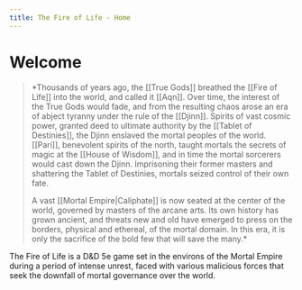 ```yaml
---
title: The Fire of Life - Home
---
```

# Welcome

 >*Thousands of years ago, the [[True Gods]] breathed the [[Fire of Life]] into the world, and called it [[Aqn]]. Over time, the interest of the True Gods would fade, and from the resulting chaos arose an era of abject tyranny under the rule of the [[Djinn]]. Spirits of vast cosmic power, granted deed to ultimate authority by the [[Tablet of Destinies]], the Djinn enslaved the mortal peoples of the world. [[Pari]], benevolent spirits of the north, taught mortals the secrets of magic at the [[House of Wisdom]], and in time the mortal sorcerers would cast down the Djinn. Imprisoning their former masters and shattering the Tablet of Destinies, mortals seized control of their own fate.
 >
 >A vast [[Mortal Empire|Caliphate]] is now seated at the center of the world, governed by masters of the arcane arts. Its own history has grown ancient, and threats new and old have emerged to press on the borders, physical and ethereal, of the mortal domain. In this era, it is only the sacrifice of the bold few that will save the many.*
 
 The Fire of Life is a D&D 5e game set in the environs of the Mortal Empire during a period of intense unrest, faced with various malicious forces that seek the downfall of mortal governance over the world. 